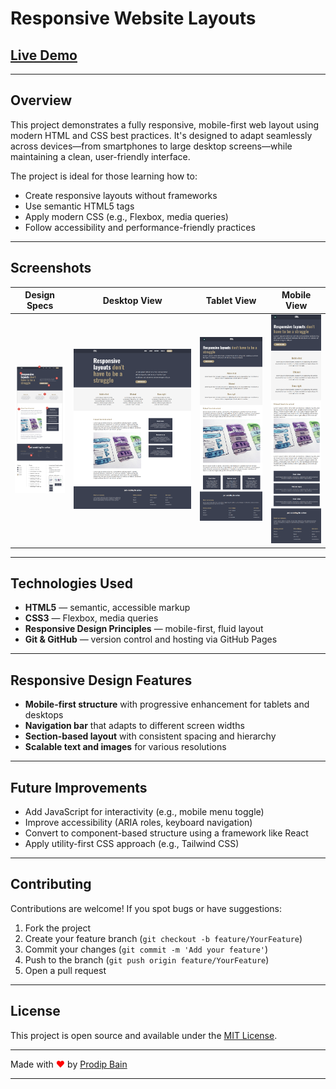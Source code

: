 # Responsive Website Layouts

## [Live Demo](https://pbain63.github.io/website-by-responsive-layouts)

---

## Overview

This project demonstrates a fully responsive, mobile-first web layout using modern HTML and CSS best practices. It's designed to adapt seamlessly across devices—from smartphones to large desktop screens—while maintaining a clean, user-friendly interface.

The project is ideal for those learning how to:

- Create responsive layouts without frameworks
- Use semantic HTML5 tags
- Apply modern CSS (e.g., Flexbox, media queries)
- Follow accessibility and performance-friendly practices

---

## Screenshots

| Design Specs                                         | Desktop View                                    | Tablet View                                   | Mobile View                                   |
| ---------------------------------------------------- | ----------------------------------------------- | --------------------------------------------- | --------------------------------------------- |
| ![Design specs](assets/screenshots/Design-specs.png) | ![Desktop](assets/screenshots/desktop-view.png) | ![Tablet](assets/screenshots/tablet-view.png) | ![Mobile](assets/screenshots/mobile-view.png) |

---

## Technologies Used

- **HTML5** — semantic, accessible markup
- **CSS3** — Flexbox, media queries
- **Responsive Design Principles** — mobile-first, fluid layout
- **Git & GitHub** — version control and hosting via GitHub Pages

---

## Responsive Design Features

- **Mobile-first structure** with progressive enhancement for tablets and desktops
- **Navigation bar** that adapts to different screen widths
- **Section-based layout** with consistent spacing and hierarchy
- **Scalable text and images** for various resolutions

---

## Future Improvements

- Add JavaScript for interactivity (e.g., mobile menu toggle)
- Improve accessibility (ARIA roles, keyboard navigation)
- Convert to component-based structure using a framework like React
- Apply utility-first CSS approach (e.g., Tailwind CSS)

---

## Contributing

Contributions are welcome! If you spot bugs or have suggestions:

1. Fork the project
2. Create your feature branch (`git checkout -b feature/YourFeature`)
3. Commit your changes (`git commit -m 'Add your feature'`)
4. Push to the branch (`git push origin feature/YourFeature`)
5. Open a pull request

---

## License

This project is open source and available under the [MIT License](LICENSE).

---

Made with <span style="color:red;">❤</span> by [Prodip Bain](https://github.com/pbain63)

---
